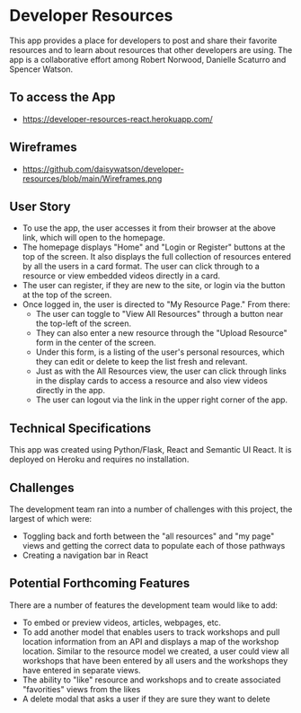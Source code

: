 # Developer Resources
This app provides a place for developers to post and share their favorite resources and to learn about resources that other developers are using. The app is a collaborative effort among Robert Norwood, Danielle Scaturro and Spencer Watson. 

## To access the App
  * https://developer-resources-react.herokuapp.com/
  
## Wireframes
  * https://github.com/daisywatson/developer-resources/blob/main/Wireframes.png
  
## User Story
 * To use the app, the user accesses it from their browser at the above link, which will open to the homepage.
 * The homepage displays "Home" and "Login or Register" buttons at the top of the screen. It also displays the full collection of resources entered by all the users in a card format. The user can click through to a resource or view embedded videos directly in a card.
 * The user can register, if they are new to the site, or login via the button at the top of the screen.
 * Once logged in, the user is directed to "My Resource Page." From there: 
    * The user can toggle to "View All Resources" through a button near the top-left of the screen. 
    * They can also enter a new resource through the "Upload Resource" form in the center of the screen.
    * Under this form, is a listing of the user's personal resources, which they can edit or delete to keep the list fresh and relevant.
    * Just as with the All Resources view, the user can click through links in the display cards to access a resource and also view videos directly in the app.
    * The user can logout via the link in the upper right corner of the app.
    
 ## Technical Specifications
 This app was created using Python/Flask, React and Semantic UI React. It is deployed on Heroku and requires no installation. 
 
## Challenges
The development team ran into a number of challenges with this project, the largest of which were:
  * Toggling back and forth between the "all resources" and "my page" views and getting the correct data to populate each of those pathways
  * Creating a navigation bar in React
 
## Potential Forthcoming Features
There are a number of features the development team would like to add:
 * To embed or preview videos, articles, webpages, etc. 
 * To add another model that enables users to track workshops and pull location information from an API and displays a map of the workshop location. Similar to the resource model we created, a user could view all workshops that have been entered by all users and the workshops they have entered in separate views. 
 * The ability to "like" resource and workshops and to create associated "favorities" views from the likes
 * A delete modal that asks a user if they are sure they want to delete
